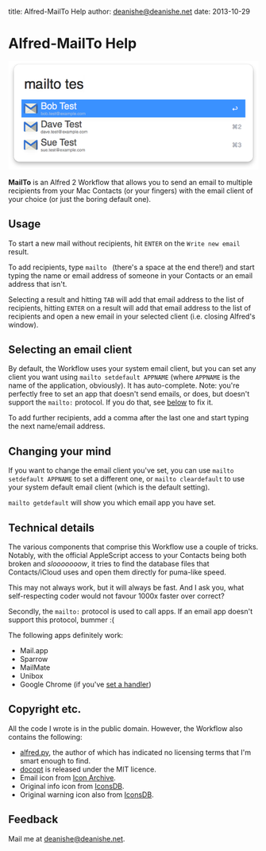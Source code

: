 title: Alfred-MailTo Help
author: deanishe@deanishe.net
date: 2013-10-29


Alfred-MailTo Help
==================

![](screenshot-2.png)

**MailTo** is an Alfred 2 Workflow that allows you to send an email to multiple recipients from your Mac Contacts (or your fingers) with the email client of your choice (or just the boring default one).

## Usage ##

To start a new mail without recipients, hit `ENTER` on the `Write new email` result.

To add recipients, type `mailto ` (there's a space at the end there!) and start typing the name or email address of someone in your Contacts or an email address that isn't.

Selecting a result and hitting `TAB` will add that email address to the list of recipients, hitting `ENTER` on a result will add that email address to the list of recipients and open a new email in your selected client (i.e. closing Alfred's window).

## Selecting an email client ##

By default, the Workflow uses your system email client, but you can set any client you want using `mailto setdefault APPNAME` (where `APPNAME` is the name of the application, obviously). It has auto-complete. Note: you're perfectly free to set an app that doesn't send emails, or does, but doesn't support the `mailto:` protocol. If you do that, see <a href="#cleardefault">below</a> to fix it.

To add further recipients, add a comma after the last one and start typing the next name/email address.

## Changing your mind ##

<a name='cleardefault'></a>
If you want to change the email client you've set, you can use `mailto setdefault APPNAME` to set a different one, or `mailto cleardefault` to use your system default email client (which is the default setting).

`mailto getdefault` will show you which email app you have set.

## Technical details ##

The various components that comprise this Workflow use a couple of tricks. Notably, with the official AppleScript access to your Contacts being both broken and *slooooooow*, it tries to find the database files that Contacts/iCloud uses and open them directly for puma-like speed.

This may not always work, but it will always be fast. And I ask you, what self-respecting coder would not favour 1000x faster over correct?

Secondly, the `mailto:` protocol is used to call apps. If an email app doesn't support this protocol, bummer :(

The following apps definitely work:

* Mail.app
* Sparrow
* MailMate
* Unibox
* Google Chrome (if you've [set a handler](https://support.google.com/chrome/answer/1382847?hl=en))

## Copyright etc. ##

All the code I wrote is in the public domain. However, the Workflow also contains the following:

* [alfred.py](https://github.com/nikipore/alfred-python), the author of which has indicated no licensing terms that I'm smart enough to find.
* [docopt](http://docopt.org/) is released under the MIT licence.
* Email icon from [Icon Archive](http://www.iconarchive.com/show/plex-icons-by-cornmanthe3rd/Communication-email-2-icon.html).
* Original info icon from [IconsDB](http://www.iconsdb.com/royal-blue-icons/info-icon.html).
* Original warning icon also from [IconsDB](http://www.iconsdb.com/orange-icons/warning-icon.html).

## Feedback ##

Mail me at <deanishe@deanishe.net>.